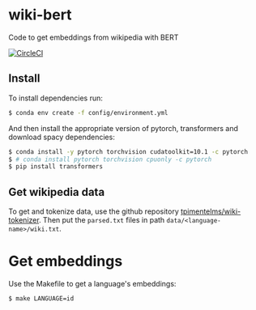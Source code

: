 # wiki-bert
Code to get embeddings from wikipedia with BERT


[![CircleCI](https://circleci.com/gh/tpimentelms/wiki-bert.svg?style=svg&circle-token=c7f8daf57faceb1397d9f5020e1bff13063da591)](https://circleci.com/gh/tpimentelms/wiki-bert)


## Install

To install dependencies run:
```bash
$ conda env create -f config/environment.yml
```

And then install the appropriate version of pytorch, transformers and download spacy dependencies:
```bash
$ conda install -y pytorch torchvision cudatoolkit=10.1 -c pytorch
$ # conda install pytorch torchvision cpuonly -c pytorch
$ pip install transformers
```

## Get wikipedia data

To get and tokenize data, use the github repository [tpimentelms/wiki-tokenizer](https://github.com/tpimentelms/wiki-tokenizer).
Then put the `parsed.txt` files in path `data/<language-name>/wiki.txt`.

# Get embeddings

Use the Makefile to get a language's embeddings:
```bash
$ make LANGUAGE=id
```
